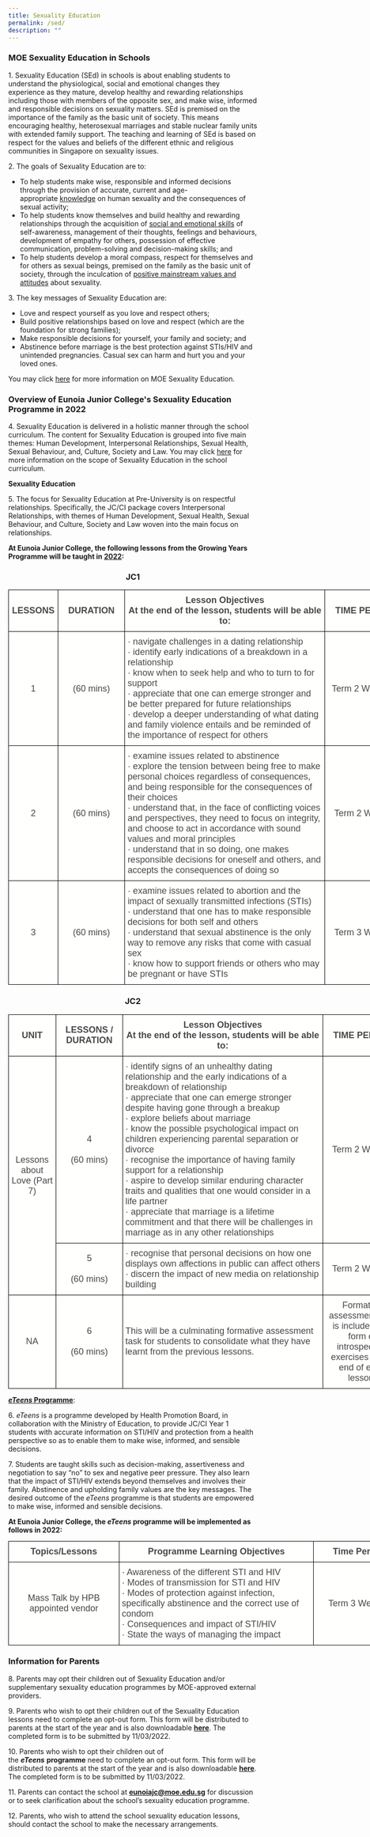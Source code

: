 ```yaml
---
title: Sexuality Education
permalink: /sed/
description: ""
---
```

### **MOE** **Sexuality Education in Schools**

1\. Sexuality Education (SEd) in schools is about enabling students to understand the physiological, social and emotional changes they experience as they mature, develop healthy and rewarding relationships including those with members of the opposite sex, and make wise, informed and responsible decisions on sexuality matters. SEd is premised on the importance of the family as the basic unit of society. This means encouraging healthy, heterosexual marriages and stable nuclear family units with extended family support. The teaching and learning of SEd is based on respect for the values and beliefs of the different ethnic and religious communities in Singapore on sexuality issues.

2\. The goals of Sexuality Education are to:

*   To help students make wise, responsible and informed decisions through the provision of accurate, current and age-appropriate <u>knowledge</u> on human sexuality and the consequences of sexual activity;
*   To help students know themselves and build healthy and rewarding relationships through the acquisition of <u>social and emotional skills</u> of self-awareness, management of their thoughts, feelings and behaviours, development of empathy for others, possession of effective communication, problem-solving and decision-making skills; and
*   To help students develop a moral compass, respect for themselves and for others as sexual beings, premised on the family as the basic unit of society, through the inculcation of <u>positive mainstream values and attitudes</u> about sexuality.

3\. The key messages of Sexuality Education are:

*   Love and respect yourself as you love and respect others;
*   Build positive relationships based on love and respect (which are the foundation for strong families);
*   Make responsible decisions for yourself, your family and society; and
*   Abstinence before marriage is the best protection against STIs/HIV and unintended pregnancies. Casual sex can harm and hurt you and your loved ones.

You may click [here](https://www.moe.gov.sg/programmes/sexuality-education) for more information on MOE Sexuality Education.

### **Overview of Eunoia Junior College's Sexuality Education Programme in 2022**

4\. Sexuality Education is delivered in a holistic manner through the school curriculum. The content for Sexuality Education is grouped into five main themes: Human Development, Interpersonal Relationships, Sexual Health, Sexual Behaviour, and, Culture, Society and Law. You may click [here](https://www.moe.gov.sg/programmes/sexuality-education/scope-and-teaching-approach) for more information on the scope of Sexuality Education in the school curriculum.

**Sexuality Education**

5\. The focus for Sexuality Education at Pre-University is on respectful relationships. Specifically, the JC/CI package covers Interpersonal Relationships, with themes of Human Development, Sexual Health, Sexual Behaviour, and Culture, Society and Law woven into the main focus on relationships.

**At Eunoia Junior College, the following lessons from the Growing Years Programme will be taught in <u>2022</u>:**

<center><h3>JC1</h3></center>

<style type="text/css">
.tg  {border-collapse:collapse;border-spacing:0;margin:0px auto;}
.tg td{border-color:black;border-style:solid;border-width:1px;font-family:Arial, sans-serif;font-size:14px;
  overflow:hidden;padding:10px 5px;word-break:normal;}
.tg th{border-color:black;border-style:solid;border-width:1px;font-family:Arial, sans-serif;font-size:14px;
  font-weight:normal;overflow:hidden;padding:10px 5px;word-break:normal;}
.tg .tg-8sjc{background-color:#FFFFFE;color:#484848;font-size:18px;font-weight:bold;text-align:center;vertical-align:middle}
.tg .tg-on1j{background-color:#FFFFFE;color:#484848;font-size:18px;text-align:center;vertical-align:middle}
.tg .tg-y2np{background-color:#FFFFFE;color:#484848;font-size:18px;text-align:left;vertical-align:middle}
</style>
<table class="tg" style="undefined;table-layout: fixed; width: 800px">
<colgroup>
<col style="width: 100px">
<col style="width: 136px">
<col style="width: 410px">
<col style="width: 160px">
</colgroup>
<tbody>
  <tr>
    <td class="tg-8sjc"><span style="font-weight:bold">LESSONS </span></td>
    <td class="tg-8sjc"><span style="font-weight:bold">DURATION</span></td>
    <td class="tg-8sjc"><span style="font-weight:bold">Lesson Objectives</span><br>At the end of the lesson, students will be able to:</td>
    <td class="tg-8sjc"><span style="font-weight:bold">TIME PERIOD</span></td>
  </tr>
  <tr>
    <td class="tg-on1j"> 1</td>
    <td class="tg-on1j">(60 mins)</td>
    <td class="tg-y2np">·       navigate challenges in a dating relationship<br>·       identify early indications of a breakdown in a relationship<br>·       know when to seek help and who to turn to for support<br>·       appreciate that one can emerge stronger and be better prepared for future relationships<br>·       develop a deeper understanding of what dating and family violence entails and be reminded of the importance of respect for others</td>
    <td class="tg-on1j">Term 2 Week 10</td>
  </tr>
  <tr>
    <td class="tg-on1j">2</td>
    <td class="tg-on1j">(60 mins)</td>
    <td class="tg-y2np">·       examine issues related to abstinence<br>·       explore the tension between being free to make personal choices regardless of consequences, and being responsible for the consequences of their choices<br>·       understand that, in the face of conflicting voices and perspectives, they need to focus on integrity, and choose to act in accordance with sound values and moral principles<br>·       understand that in so doing, one makes responsible decisions for oneself and others, and accepts the consequences of doing so</td>
    <td class="tg-on1j">Term 2 Week 8</td>
  </tr>
  <tr>
    <td class="tg-on1j">3</td>
    <td class="tg-on1j">(60 mins)</td>
    <td class="tg-y2np">·       examine issues related to abortion and the impact of sexually transmitted infections (STIs)<br>·       understand that one has to make responsible decisions for both self and others<br>·       understand that sexual abstinence is the only way to remove any risks that come with casual sex<br>·       know how to support friends or others who may be pregnant or have STIs</td>
    <td class="tg-on1j">Term 3 Week 8</td>
  </tr>
</tbody>
</table>


<center><h3>JC2</h3></center>

<style type="text/css">
.tg  {border-collapse:collapse;border-spacing:0;margin:0px auto;}
.tg td{border-color:black;border-style:solid;border-width:1px;font-family:Arial, sans-serif;font-size:14px;
  overflow:hidden;padding:10px 5px;word-break:normal;}
.tg th{border-color:black;border-style:solid;border-width:1px;font-family:Arial, sans-serif;font-size:14px;
  font-weight:normal;overflow:hidden;padding:10px 5px;word-break:normal;}
.tg .tg-8sjc{background-color:#FFFFFE;color:#484848;font-size:18px;font-weight:bold;text-align:center;vertical-align:middle}
.tg .tg-on1j{background-color:#FFFFFE;color:#484848;font-size:18px;text-align:center;vertical-align:middle}
.tg .tg-y2np{background-color:#FFFFFE;color:#484848;font-size:18px;text-align:left;vertical-align:middle}
</style>
<table class="tg" style="undefined;table-layout: fixed; width: 796px">
<colgroup>
<col style="width: 96px">
<col style="width: 136px">
<col style="width: 410px">
<col style="width: 160px">
</colgroup>
<tbody>
  <tr>
    <td class="tg-8sjc"><span style="font-weight:bold">UNIT</span></td>
    <td class="tg-8sjc"><span style="font-weight:bold">LESSONS / DURATION</span></td>
    <td class="tg-8sjc"><span style="font-weight:bold">Lesson Objectives</span><br>At the end of the lesson, students will be able to:</td>
    <td class="tg-8sjc"><span style="font-weight:bold">TIME PERIOD</span></td>
  </tr>
  <tr>
    <td class="tg-on1j" rowspan="2">Lessons about Love (Part 7)</td>
    <td class="tg-on1j">4<br><br>(60 mins)</td>
    <td class="tg-y2np">·       identify signs of an unhealthy dating relationship and the early indications of a breakdown of relationship<br>·       appreciate that one can emerge stronger despite having gone through a breakup<br>·       explore beliefs about marriage<br>·       know the possible psychological impact on children experiencing parental separation or divorce<br>·       recognise the importance of having family support for a relationship<br>·       aspire to develop similar enduring character traits and qualities that one would consider in a life partner<br>·       appreciate that marriage is a lifetime commitment and that there will be challenges in marriage as in any other relationships</td>
    <td class="tg-on1j">Term 2 Week 8</td>
  </tr>
  <tr>
    <td class="tg-on1j">5<br><br>(60 mins)</td>
    <td class="tg-y2np">·       recognise that personal decisions on how one displays own affections in public can affect others<br>·       discern the impact of new media on relationship building</td>
    <td class="tg-on1j">Term 2 Week 2</td>
  </tr>
  <tr>
    <td class="tg-on1j">NA</td>
    <td class="tg-on1j">6<br><br>(60 mins)</td>
    <td class="tg-y2np">This will be a culminating formative assessment task for students to consolidate what they have learnt from the previous lessons.</td>
    <td class="tg-on1j">Formative assessment task is included in a form of introspection exercises at the end of each lesson.</td>
  </tr>
</tbody>
</table>


<u><b>*eTeens* Programme</b></u>:

6. _eTeens_ is a programme developed by Health Promotion Board, in collaboration with the Ministry of Education, to provide JC/CI Year 1 students with accurate information on STI/HIV and protection from a health perspective so as to enable them to make wise, informed, and sensible decisions.

7\. Students are taught skills such as decision-making, assertiveness and negotiation to say “no” to sex and negative peer pressure. They also learn that the impact of STI/HIV extends beyond themselves and involves their family. Abstinence and upholding family values are the key messages. The desired outcome of the _eTeens_ programme is that students are empowered to make wise, informed and sensible decisions.

**At Eunoia Junior College, the _eTeens_ programme will be implemented as follows in 2022:**

<style type="text/css">
.tg  {border-collapse:collapse;border-spacing:0;margin:0px auto;}
.tg td{border-color:black;border-style:solid;border-width:1px;font-family:Arial, sans-serif;font-size:14px;
  overflow:hidden;padding:10px 5px;word-break:normal;}
.tg th{border-color:black;border-style:solid;border-width:1px;font-family:Arial, sans-serif;font-size:14px;
  font-weight:normal;overflow:hidden;padding:10px 5px;word-break:normal;}
.tg .tg-l5uw{background-color:#FFFFFE;color:#484848;font-size:18px;font-weight:bold;text-align:center;vertical-align:top}
.tg .tg-on1j{background-color:#FFFFFE;color:#484848;font-size:18px;text-align:center;vertical-align:middle}
.tg .tg-y2np{background-color:#FFFFFE;color:#484848;font-size:18px;text-align:left;vertical-align:middle}
</style>
<table class="tg" style="undefined;table-layout: fixed; width: 799px">
<colgroup>
<col style="width: 224px">
<col style="width: 394px">
<col style="width: 181px">
</colgroup>
<tbody>
  <tr>
    <td class="tg-l5uw"><span style="font-weight:bold">Topics/Lessons</span></td>
    <td class="tg-l5uw"><span style="font-weight:bold">Programme Learning Objectives</span></td>
    <td class="tg-l5uw"><span style="font-weight:bold">Time Period</span></td>
  </tr>
  <tr>
    <td class="tg-on1j">Mass Talk by HPB appointed vendor</td>
    <td class="tg-y2np">·       Awareness of the different STI and HIV<br>·       Modes of transmission for STI and HIV<br>·       Modes of protection against infection, specifically abstinence and the correct use of condom<br>·       Consequences and impact of STI/HIV<br>·       State the ways of managing the impact</td>
    <td class="tg-on1j">Term 3 Week 6</td>
  </tr>
</tbody>
</table>

### **Information for Parents**

8\. Parents may opt their children out of Sexuality Education and/or supplementary sexuality education programmes by MOE-approved external providers.

9\. Parents who wish to opt their children out of the Sexuality Education lessons need to complete an opt-out form. This form will be distributed to parents at the start of the year and is also downloadable **[here](/files/Growing-Years-Opt-out-2022.pdf)**. The completed form is to be submitted by 11/03/2022.

10\. Parents who wish to opt their children out of the **_eTeens_** **programme** need to complete an opt-out form. This form will be distributed to parents at the start of the year and is also downloadable [**here**](/files/eTeens-Parents-Opt-out-Form-JCCI-2022.pdf). The completed form is to be submitted by 11/03/2022.

11\. Parents can contact the school at [**eunoiajc@moe.edu.sg**](mailto:eunoiajc@moe.edu.sg) for discussion or to seek clarification about the school’s sexuality education programme.

12\. Parents, who wish to attend the school sexuality education lessons, should contact the school to make the necessary arrangements.